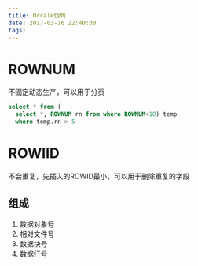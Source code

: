 ```yaml
---
title: Orcale伪列
date: 2017-03-16 22:40:30
tags:
---
```


# ROWNUM
不固定动态生产，可以用于分页
```sql
select * from (
  select *, ROWNUM rn from where ROWNUM<10) temp
  where temp.rn > 5
```
# ROWIID
不会重复，先插入的ROWID最小，可以用于删除重复的字段
## 组成
1. 数据对象号
2. 相对文件号
3. 数据块号
4. 数据行号
